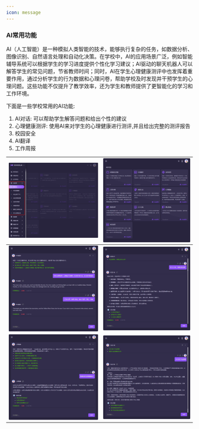 ```yaml
---
icon: message
---
```


### AI常用功能

AI（人工智能）是一种模拟人类智能的技术，能够执行复杂的任务，如数据分析、图像识别、自然语言处理和自动化决策。在学校中，AI的应用场景广泛，例如智能辅导系统可以根据学生的学习进度提供个性化学习建议；AI驱动的聊天机器人可以解答学生的常见问题，节省教师时间；同时，AI在学生心理健康测评中也发挥着重要作用，通过分析学生的行为数据和心理问卷，帮助学校及时发现并干预学生的心理问题。这些功能不仅提升了教学效率，还为学生和教师提供了更智能化的学习和工作环境。

下面是一些学校常用的AI功能:

1. AI对话: 可以帮助学生解答问题和给出个性的建议
2. 心理健康测评: 使用AI来对学生的心理健康进行测评,并且给出完整的测评报告
3. 校园安全
4. AI翻译
5. 工作周报

| <img src="./images/AIChat-00.png" > | <img src="./images/AIChat-01.png" > |
|------------------------------------------|------------------------------------------|
| <img src="./images/AIChat-10.png" > | <img src="./images/AIChat-12.png" > |
| <img src="./images/AIChat-13.png" > | <img src="./images/AIChat-14.png" > |
